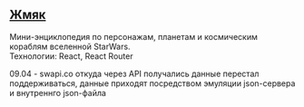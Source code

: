## <a href='https://deim0707.github.io/starDB/build/index.html'>Жмяк</a>

Мини-энциклопедия по персонажам, планетам и космическим кораблям вселенной StarWars. <br/>
Технологии: React, React Router

09.04 - swapi.co откуда через API получались данные перестал поддерживаться, данные приходят посредством эмуляции json-сервера и внутреннго json-файла
